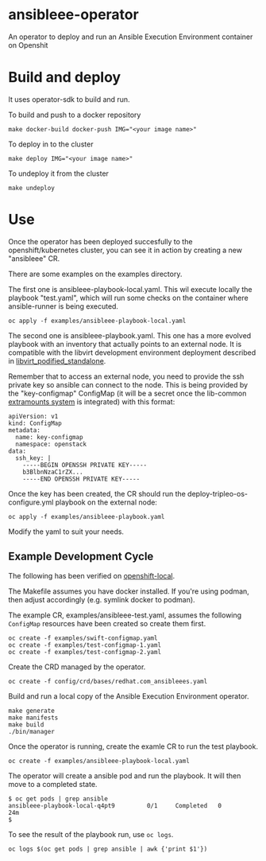 # ansibleee-operator
An operator to deploy and run an Ansible Execution Environment container on Openshit

# Build and deploy
It uses operator-sdk to build and run.

To build and push to a docker repository
```
make docker-build docker-push IMG="<your image name>"
```

To deploy in to the cluster
```
make deploy IMG="<your image name>"
```

To undeploy it from the cluster
```
make undeploy
```

# Use
Once the operator has been deployed succesfully to the openshift/kubernetes cluster, you can see it in action by creating a new "ansibleee" CR. 

There are some examples on the examples directory.

The first one is ansibleee-playbook-local.yaml. This wil execute locally the playbook "test.yaml", which will run some checks on the container where ansible-runner is being executed.
```
oc apply -f examples/ansibleee-playbook-local.yaml
```

The second one is ansibleee-playbook.yaml. This one has a more evolved playbook with an inventory that actually points to an external node. It is compatible with the libvirt development environment deployment described in [libvirt_podified_standalone](https://gitlab.cee.redhat.com/rhos-upgrades/data-plane-adoption-dev/-/blob/main/libvirt_podified_standalone.md).

Remember that to access an external node, you need to provide the ssh private key so ansible can connect to the node. This is being provided by the "key-configmap" ConfigMap (it will be a secret once the lib-common [extramounts system](https://github.com/openstack-k8s-operators/ansibleee-operator/pull/6) is integrated) with this format:
```
apiVersion: v1
kind: ConfigMap
metadata:
  name: key-configmap
  namespace: openstack
data:
  ssh_key: |
    -----BEGIN OPENSSH PRIVATE KEY-----
    b3BlbnNzaC1rZX...
    -----END OPENSSH PRIVATE KEY-----
```

Once the key has been created, the CR should run the deploy-tripleo-os-configure.yml playbook on the external node:
```
oc apply -f examples/ansibleee-playbook.yaml
```




Modify the yaml to suit your needs.

## Example Development Cycle

The following has been verified on
[openshift-local](https://developers.redhat.com/products/openshift-local/overview).

The Makefile assumes you have docker installed. If you're using
podman, then adjust accordingly (e.g. symlink docker to podman).

The example CR, examples/ansibleee-test.yaml, assumes the following
`ConfigMap` resources have been created so create them first.
```
oc create -f examples/swift-configmap.yaml
oc create -f examples/test-configmap-1.yaml
oc create -f examples/test-configmap-2.yaml
```
Create the CRD managed by the operator.
```
oc create -f config/crd/bases/redhat.com_ansibleees.yaml
```
Build and run a local copy of the Ansible Execution Environment operator.
```
make generate
make manifests
make build
./bin/manager
```
Once the operator is running, create the examle CR to run the test playbook.
```
oc create -f examples/ansibleee-playbook-local.yaml
```
The operator will create a ansible pod and run the playbook. It will
then move to a completed state.
```
$ oc get pods | grep ansible
ansibleee-playbook-local-q4pt9         0/1     Completed   0          24m
$
```
To see the result of the playbook run, use `oc logs`.
```
oc logs $(oc get pods | grep ansible | awk {'print $1'})
```
